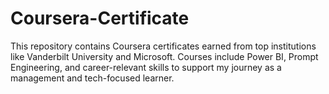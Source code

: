 # Coursera-Certificate
This repository contains Coursera certificates earned from top institutions like Vanderbilt University and Microsoft. Courses include Power BI, Prompt Engineering, and career-relevant skills to support my journey as a management and tech-focused learner.
